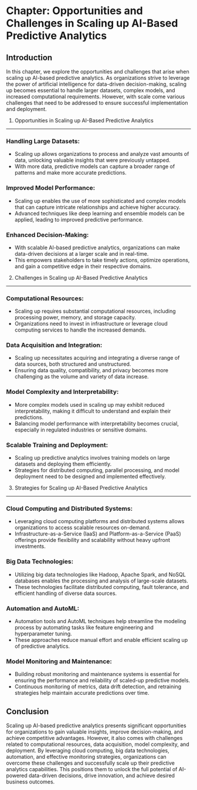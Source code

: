 Chapter: Opportunities and Challenges in Scaling up AI-Based Predictive Analytics
=================================================================================

Introduction
------------

In this chapter, we explore the opportunities and challenges that arise when scaling up AI-based predictive analytics. As organizations strive to leverage the power of artificial intelligence for data-driven decision-making, scaling up becomes essential to handle larger datasets, complex models, and increased computational requirements. However, with scale come various challenges that need to be addressed to ensure successful implementation and deployment.

1. Opportunities in Scaling up AI-Based Predictive Analytics
------------------------------------------------------------

### Handling Large Datasets:

* Scaling up allows organizations to process and analyze vast amounts of data, unlocking valuable insights that were previously untapped.
* With more data, predictive models can capture a broader range of patterns and make more accurate predictions.

### Improved Model Performance:

* Scaling up enables the use of more sophisticated and complex models that can capture intricate relationships and achieve higher accuracy.
* Advanced techniques like deep learning and ensemble models can be applied, leading to improved predictive performance.

### Enhanced Decision-Making:

* With scalable AI-based predictive analytics, organizations can make data-driven decisions at a larger scale and in real-time.
* This empowers stakeholders to take timely actions, optimize operations, and gain a competitive edge in their respective domains.

2. Challenges in Scaling up AI-Based Predictive Analytics
---------------------------------------------------------

### Computational Resources:

* Scaling up requires substantial computational resources, including processing power, memory, and storage capacity.
* Organizations need to invest in infrastructure or leverage cloud computing services to handle the increased demands.

### Data Acquisition and Integration:

* Scaling up necessitates acquiring and integrating a diverse range of data sources, both structured and unstructured.
* Ensuring data quality, compatibility, and privacy becomes more challenging as the volume and variety of data increase.

### Model Complexity and Interpretability:

* More complex models used in scaling up may exhibit reduced interpretability, making it difficult to understand and explain their predictions.
* Balancing model performance with interpretability becomes crucial, especially in regulated industries or sensitive domains.

### Scalable Training and Deployment:

* Scaling up predictive analytics involves training models on large datasets and deploying them efficiently.
* Strategies for distributed computing, parallel processing, and model deployment need to be designed and implemented effectively.

3. Strategies for Scaling up AI-Based Predictive Analytics
----------------------------------------------------------

### Cloud Computing and Distributed Systems:

* Leveraging cloud computing platforms and distributed systems allows organizations to access scalable resources on-demand.
* Infrastructure-as-a-Service (IaaS) and Platform-as-a-Service (PaaS) offerings provide flexibility and scalability without heavy upfront investments.

### Big Data Technologies:

* Utilizing big data technologies like Hadoop, Apache Spark, and NoSQL databases enables the processing and analysis of large-scale datasets.
* These technologies facilitate distributed computing, fault tolerance, and efficient handling of diverse data sources.

### Automation and AutoML:

* Automation tools and AutoML techniques help streamline the modeling process by automating tasks like feature engineering and hyperparameter tuning.
* These approaches reduce manual effort and enable efficient scaling up of predictive analytics.

### Model Monitoring and Maintenance:

* Building robust monitoring and maintenance systems is essential for ensuring the performance and reliability of scaled-up predictive models.
* Continuous monitoring of metrics, data drift detection, and retraining strategies help maintain accurate predictions over time.

Conclusion
----------

Scaling up AI-based predictive analytics presents significant opportunities for organizations to gain valuable insights, improve decision-making, and achieve competitive advantages. However, it also comes with challenges related to computational resources, data acquisition, model complexity, and deployment. By leveraging cloud computing, big data technologies, automation, and effective monitoring strategies, organizations can overcome these challenges and successfully scale up their predictive analytics capabilities. This positions them to unlock the full potential of AI-powered data-driven decisions, drive innovation, and achieve desired business outcomes.
